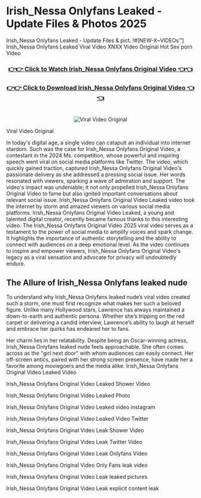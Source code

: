 # Irish_Nessa Onlyfans Leaked - Update Files & Photos 2025

Irish_Nessa Onlyfans Leaked - Update Files & pict. !#[NEW-X~VIDEOs™] Irish_Nessa Onlyfans Leaked Viral Video XNXX Video Original Hot Sex porn Video
<br>
<div align="center">
<h3><a href="https://links2leaks.com/irish_nessa" rel="nofollow">👉👉 Click to Watch Irish_Nessa Onlyfans Original Video 👈👈</a></h3>
<h3><a href="https://links2leaks.com/irish_nessa" rel="nofollow">👉👉 Click to Download Irish_Nessa Onlyfans Original Video 👈👈</a></h3>
<br>
<a href="https://links2leaks.com/irish_nessa" rel="nofollow"><img src="https://i.ibb.co/Gkj2r4b/banner.png" alt="Viral Video Original" style="max-width: 100%; display: inline-block;" data-target="animated-image.originalImage"></a>
</div>

Viral Video Original

In today's digital age, a single video can catapult an individual into internet stardom. Such was the case for Irish_Nessa Onlyfans Original Video, a contestant in the 2024 Ms. competition, whose powerful and inspiring speech went viral on social media platforms like Twitter.
The video, which quickly gained traction, captured Irish_Nessa Onlyfans Original Video's passionate delivery as she addressed a pressing social issue. Her words resonated with viewers, sparking a wave of admiration and support. The video's impact was undeniable; it not only propelled Irish_Nessa Onlyfans Original Video to fame but also ignited important conversations about relevant social issue.
Irish_Nessa Onlyfans Original Video Leaked video took the internet by storm and amazed viewers on various social media platforms. Irish_Nessa Onlyfans Original Video Leaked, a young and talented digital creator, recently became famous thanks to this interesting video.
The Irish_Nessa Onlyfans Original Video 2025 viral video serves as a testament to the power of social media to amplify voices and spark change. It highlights the importance of authentic storytelling and the ability to connect with audiences on a deep emotional level. As the video continues to inspire and empower viewers, Irish_Nessa Onlyfans Original Video's legacy as a viral sensation and advocate for privacy will undoubtedly endure.

<h2>The Allure of Irish_Nessa Onlyfans leaked nude</h2>


To understand why Irish_Nessa Onlyfans leaked nude’s viral video created such a storm, one must first recognize what makes her such a beloved figure. Unlike many Hollywood stars, Lawrence has always maintained a down-to-earth and authentic persona. Whether she’s tripping on the red carpet or delivering a candid interview, Lawrence’s ability to laugh at herself and embrace her quirks has endeared her to fans.

Her charm lies in her relatability. Despite being an Oscar-winning actress, Irish_Nessa Onlyfans leaked nude feels approachable. She often comes across as the "girl next door" with whom audiences can easily connect. Her off-screen antics, paired with her strong screen presence, have made her a favorite among moviegoers and the media alike.
Irish_Nessa Onlyfans Original Video Leaked Video

Irish_Nessa Onlyfans Original Video Leaked Shower Video

Irish_Nessa Onlyfans Original Video Leaked Photo

Irish_Nessa Onlyfans Original Video Leaked video instagram

Irish_Nessa Onlyfans Original Video Leaked Video Twitter

Irish_Nessa Onlyfans Original Video Leak Shower Video

Irish_Nessa Onlyfans Original Video Leak Twitter Video

Irish_Nessa Onlyfans Original Video Leak Onlyfans Video

Irish_Nessa Onlyfans Original Video Only Fans leak video

Irish_Nessa Onlyfans Original Video Leak leaked pictures

Irish_Nessa Onlyfans Original Video Leak explicit content leak